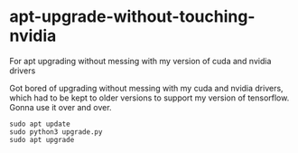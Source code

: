 # apt-upgrade-without-touching-nvidia
For apt upgrading without messing with my version of cuda and nvidia drivers

Got bored of upgrading without messing with my cuda and nvidia drivers, which had to be kept to older versions to support my version of tensorflow. Gonna use it over and over.
~~~
sudo apt update
sudo python3 upgrade.py
sudo apt upgrade
~~~
